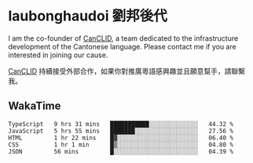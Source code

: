 # laubonghaudoi 劉邦後代

I am the co-founder of [CanCLID](https://github.com/CanCLID), a team dedicated to the infrastructure development of the Cantonese language. Please contact me if you are interested in joining our cause.

[CanCLID](https://github.com/CanCLID) 持續接受外部合作，如果你對推廣粵語感興趣並且願意幫手，請聯繫我。


## WakaTime

<!--START_SECTION:waka-->
```text
TypeScript   9 hrs 31 mins   ███████████░░░░░░░░░░░░░░   44.32 % 
JavaScript   5 hrs 55 mins   ███████░░░░░░░░░░░░░░░░░░   27.56 % 
HTML         1 hr 22 mins    █▓░░░░░░░░░░░░░░░░░░░░░░░   06.40 % 
CSS          1 hr 1 min      █▒░░░░░░░░░░░░░░░░░░░░░░░   04.80 % 
JSON         56 mins         █░░░░░░░░░░░░░░░░░░░░░░░░   04.39 % 
```
<!--END_SECTION:waka-->
